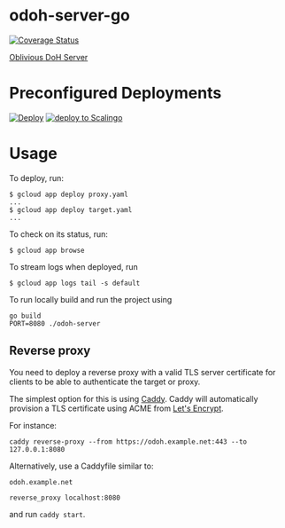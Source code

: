 # odoh-server-go

[![Coverage Status](https://coveralls.io/repos/github/cloudflare/odoh-server-go/badge.svg?branch=ci)](https://coveralls.io/github/cloudflare/odoh-server-go?branch=ci)

[Oblivious DoH Server](https://tools.ietf.org/html/draft-pauly-dprive-oblivious-doh)

# Preconfigured Deployments

[![Deploy](https://www.herokucdn.com/deploy/button.svg)](https://heroku.com/deploy)
[![deploy to Scalingo](https://cdn.scalingo.com/deploy/button.svg)](https://my.scalingo.com/deploy)

# Usage

To deploy, run:

~~~
$ gcloud app deploy proxy.yaml
...
$ gcloud app deploy target.yaml
...
~~~

To check on its status, run:

~~~
$ gcloud app browse
~~~

To stream logs when deployed, run

~~~
$ gcloud app logs tail -s default
~~~

To run locally build and run the project using

```shell
go build
PORT=8080 ./odoh-server
```

## Reverse proxy

You need to deploy a reverse proxy with a valid TLS server certificate
for clients to be able to authenticate the target or proxy.

The simplest option for this is using [Caddy](https://caddyserver.com).
Caddy will automatically provision a TLS certificate using ACME from [Let's Encrypt](https://letsencrypt.org).

For instance:

```
caddy reverse-proxy --from https://odoh.example.net:443 --to 127.0.0.1:8080
```

Alternatively, use a Caddyfile similar to:

```
odoh.example.net

reverse_proxy localhost:8080
```
and run `caddy start`.
